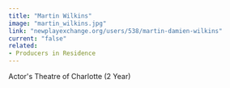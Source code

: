 ```yaml
---
title: "Martin Wilkins"
image: "martin_wilkins.jpg"
link: "newplayexchange.org/users/538/martin-damien-wilkins"
current: "false"
related:
- Producers in Residence
---
```


Actor's Theatre of Charlotte (2 Year)

